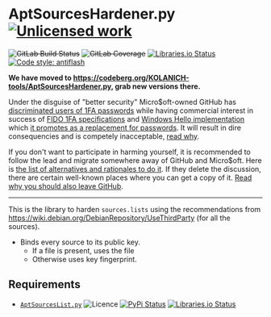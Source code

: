 AptSourcesHardener.py [![Unlicensed work](https://raw.githubusercontent.com/unlicense/unlicense.org/master/static/favicon.png)](https://unlicense.org/)
===============
~~![GitLab Build Status](https://gitlab.com/KOLANICH/AptSourcesHardener.py/badges/master/pipeline.svg)~~
~~![GitLab Coverage](https://gitlab.com/KOLANICH/AptSourcesHardener.py/badges/master/coverage.svg)~~
[![Libraries.io Status](https://img.shields.io/librariesio/github/KOLANICH/AptSourcesHardener.py.svg)](https://libraries.io/github/KOLANICH/AptSourcesHardener.py)
[![Code style: antiflash](https://img.shields.io/badge/code%20style-antiflash-FFF.svg)](https://codeberg.org/KOLANICH-tools/antiflash.py)

**We have moved to https://codeberg.org/KOLANICH-tools/AptSourcesHardener.py, grab new versions there.**

Under the disguise of "better security" Micro$oft-owned GitHub has [discriminated users of 1FA passwords](https://github.blog/2023-03-09-raising-the-bar-for-software-security-github-2fa-begins-march-13/) while having commercial interest in success of [FIDO 1FA specifications](https://fidoalliance.org/specifications/download/) and [Windows Hello implementation](https://support.microsoft.com/en-us/windows/passkeys-in-windows-301c8944-5ea2-452b-9886-97e4d2ef4422) which [it promotes as a replacement for passwords](https://github.blog/2023-07-12-introducing-passwordless-authentication-on-github-com/). It will result in dire consequencies and is competely inacceptable, [read why](https://codeberg.org/KOLANICH/Fuck-GuanTEEnomo).

If you don't want to participate in harming yourself, it is recommended to follow the lead and migrate somewhere away of GitHub and Micro$oft. Here is [the list of alternatives and rationales to do it](https://github.com/orgs/community/discussions/49869). If they delete the discussion, there are certain well-known places where you can get a copy of it. [Read why you should also leave GitHub](https://codeberg.org/KOLANICH/Fuck-GuanTEEnomo).

---

This is the library to harden `sources.lists` using the recommendations from https://wiki.debian.org/DebianRepository/UseThirdParty (for all the sources).

* Binds every source to its public key.
    * If a file is present, uses the file
    * Otherwise uses key fingerprint.

Requirements
------------
* [`AptSourcesList.py`](https://codeberg.org/KOLANICH-libs/AptSourcesList.py) ![Licence](https://img.shields.io/github/license/KOLANICH/AptSourcesList.py.svg) [![PyPi Status](https://img.shields.io/pypi/v/AptSourcesList.svg)](https://pypi.python.org/pypi/AptSourcesList) [![Libraries.io Status](https://img.shields.io/librariesio/github/KOLANICH/AptSourcesList.py.svg)](https://libraries.io/github/KOLANICH/AptSourcesList.py)
